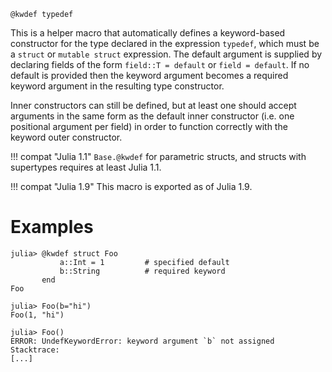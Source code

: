 ```
@kwdef typedef
```

This is a helper macro that automatically defines a keyword-based constructor for the type declared in the expression `typedef`, which must be a `struct` or `mutable struct` expression. The default argument is supplied by declaring fields of the form `field::T = default` or `field = default`. If no default is provided then the keyword argument becomes a required keyword argument in the resulting type constructor.

Inner constructors can still be defined, but at least one should accept arguments in the same form as the default inner constructor (i.e. one positional argument per field) in order to function correctly with the keyword outer constructor.

!!! compat "Julia 1.1"
    `Base.@kwdef` for parametric structs, and structs with supertypes requires at least Julia 1.1.


!!! compat "Julia 1.9"
    This macro is exported as of Julia 1.9.


# Examples

```jldoctest
julia> @kwdef struct Foo
           a::Int = 1         # specified default
           b::String          # required keyword
       end
Foo

julia> Foo(b="hi")
Foo(1, "hi")

julia> Foo()
ERROR: UndefKeywordError: keyword argument `b` not assigned
Stacktrace:
[...]
```
